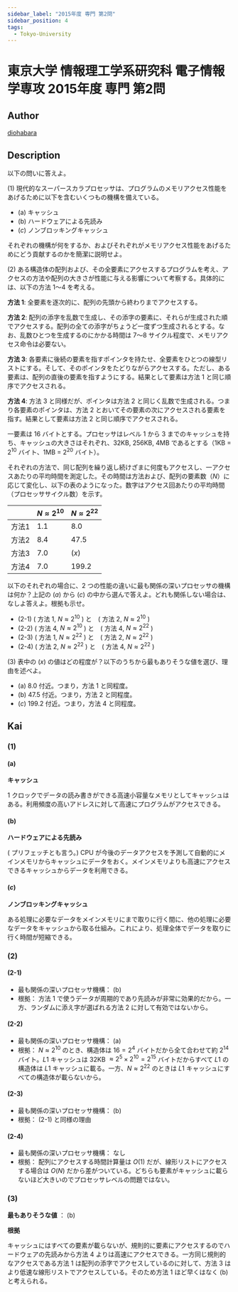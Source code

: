 ```yaml
---
sidebar_label: "2015年度 専門 第2問"
sidebar_position: 4
tags:
  - Tokyo-University
---
```

# 東京大学 情報理工学系研究科 電子情報学専攻 2015年度 専門 第2問

## **Author**
[diohabara](https://github.com/diohabara/open_inshi)

## **Description**
以下の問いに答えよ。

(1) 現代的なスーパースカラプロセッサは、プログラムのメモリアクセス性能をあげるために以下を含むいくつもの機構を備えている。

- (a) キャッシュ
- (b) ハードウェアによる先読み
- ($c$) ノンブロッキングキャッシュ

それぞれの機構が何をするか、およびそれぞれがメモリアクセス性能をあげるためにどう貢献するのかを簡潔に説明せよ。

(2) ある構造体の配列および、その全要素にアクセスするプログラムを考え、アクセスの方法や配列の大きさが性能に与える影響について考察する。具体的には、以下の方法 $1〜4$ を考える。

**方法 1**: 全要素を逐次的に、配列の先頭から終わりまでアクセスする。

**方法 2**: 配列の添字を乱数で生成し、その添字の要素に、それらが生成された順でアクセスする。配列の全ての添字がちょうど一度ずつ生成されるとする。なお、乱数ひとつを生成するのにかかる時間は $7〜8$ サイクル程度で、メモリアクセス命令は必要ない。

**方法 3**: 各要素に後続の要素を指すポインタを持たせ、全要素をひとつの線型リストにする。そして、そのポインタをたどりながらアクセスする。ただし、ある要素は、配列の直後の要素を指すようにする。結果として要素は方法 $1$ と同じ順序でアクセスされる。

**方法 4**: 方法 $3$ と同様だが、ポインタは方法 $2$ と同じく乱数で生成される。つまり各要素のポインタは、方法 $2$ とおいてその要素の次にアクセスされる要素を指す。結果として要素は方法 $2$ と同じ順序でアクセスされる。

一要素は $16$ バイトとする。プロセッサはレベル $1$ から $3$ までのキャッシュを持ち、キャッシュの大きさはそれぞれ、$32$KB, $256$KB, $4$MB であるとする（$1$KB = $2^{10}$ バイト、1MB = $2^{20}$ バイト）。

それぞれの方法で、同じ配列を繰り返し続けざまに何度もアクセスし、一アクセスあたりの平均時間を測定した。その時間は方法および、配列の要素数（$N$）に応じて変化し、以下の表のようになった。数字はアクセス回あたりの平均時間（プロセッササイクル数）を示す。

||$N \approx 2^{10}$|$N \approx 2^{22}$|
|-|-|-|
|方法$1$|$1.1$|$8.0$|
|方法$2$|$8.4$|$47.5$|
|方法$3$|$7.0$|$(x)$|
|方法$4$|$7.0$|$199.2$|

以下のそれぞれの場合に、$2$ つの性能の違いに最も関係の深いプロセッサの機構は何か？上記の $(a)$ から $(c)$ の中から選んで答えよ。どれも関係しない場合は、なしよ答えよ。根拠も示せ。

- (2-1) ( 方法 $1$, $N \approx 2^{10}$ ) と　( 方法 $2$, $N \approx 2^{10}$ )
- (2-2) ( 方法 $4$, $N \approx 2^{10}$ ) と　( 方法 $4$, $N \approx 2^{22}$ )
- (2-3) ( 方法 $1$, $N \approx 2^{22}$ ) と　( 方法 $2$, $N \approx 2^{22}$ )
- (2-4) ( 方法 $2$, $N \approx 2^{22}$ ) と　( 方法 $4$, $N \approx 2^{22}$ )

(3) 表中の $(x)$ の値はどの程度が？以下のうちから最もありそうな値を選び、理由を述べよ。

- (a) $8.0$ 付近。つまり，方法 $1$ と同程度。
- (b) $47.5$ 付近。つまり，方法 $2$ と同程度。
- ($c$) $199.2$ 付近。つまり，方法 $4$ と同程度。

## **Kai**
### (1)
#### (a)
**キャッシュ**

$1$ クロックでデータの読み書きができる高速小容量なメモリとしてキャッシュはある。利用頻度の高いアドレスに対して高速にプログラムがアクセスできる。

#### (b)
**ハードウェアによる先読み**

( プリフェッチとも言う。)
CPU が今後のデータアクセスを予測して自動的にメインメモリからキャッシュにデータをおく。メインメモリよりも高速にアクセスできるキャッシュからデータを利用できる。

#### ($c$)
**ノンブロッキングキャッシュ**

ある処理に必要なデータをメインメモリにまで取りに行く間に、他の処理に必要なデータをキャッシュから取る仕組み。これにより、処理全体でデータを取りに行く時間が短縮できる。

### (2)
#### (2-1)
- 最も関係の深いプロセッサ機構： (b)
- 根拠： 方法 $1$ で使うデータが周期的であり先読みが非常に効果的だから。一方、ランダムに添え字が選ばれる方法 $2$ に対して有効ではないから。

#### (2-2)
- 最も関係の深いプロセッサ機構： (a)
- 根拠： $N \approx 2^{10}$ のとき、構造体は $16 = 2^4$ バイトだから全て合わせて約 $2^{14}$ バイト。$L1$ キャッシュは $32$KB $\approx 2^5 \times 2^{10} = 2^{15}$ バイトだからすべて $L1$ の構造体は $L1$ キャッシュに載る。一方、$N \approx 2^{22}$ のときは $L1$ キャッシュにすべての構造体が載らないから。

#### (2-3)
- 最も関係の深いプロセッサ機構： (b)
- 根拠： (2-1) と同様の理由

#### (2-4)
- 最も関係の深いプロセッサ機構： なし
- 根拠： 配列にアクセスする時間計算量は $O(1)$ だが、線形リストにアクセスする場合は $O(N)$ だから差がついている。どちらも要素がキャッシュに載らないほど大きいのでプロセッサレベルの問題ではない。

### (3)
**最もありそうな値** ： (b)

**根拠**

キャッシュにはすべての要素が載らないが、規則的に要素にアクセスするのでハードウェアの先読みから方法 $4$ よりは高速にアクセスできる。一方同じ規則的なアクセスである方法 $1$ は配列の添字でアクセスしているのに対して、方法 $3$ はより低速な線形リストでアクセスしている。そのため方法 $1$ ほど早くはなく (b) と考えられる。

